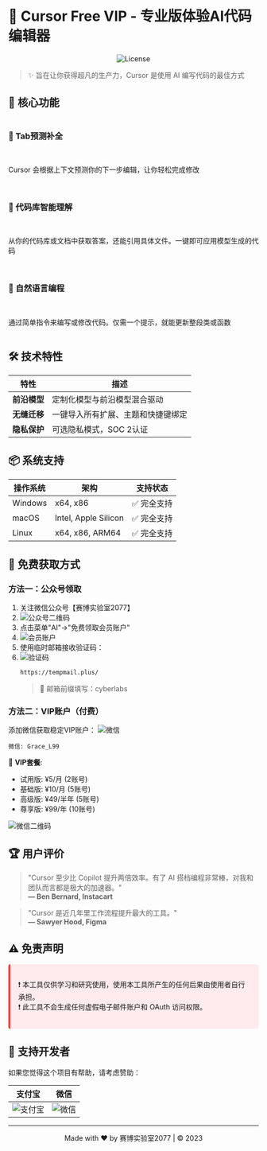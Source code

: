 # 🚀 Cursor Free VIP - 专业版体验AI代码编辑器

<p align="center">
  <img src="https://img.shields.io/badge/许可证-学习研究-purple" alt="License">
</p>

> ✨ 旨在让你获得超凡的生产力，Cursor 是使用 AI 编写代码的最佳方式


## 🌟 核心功能

<div style="display: grid; grid-template-columns: repeat(auto-fit, minmax(300px, 1fr)); gap: 1rem;">

### 🔮 Tab预测补全
Cursor 会根据上下文预测你的下一步编辑，让你轻松完成修改

### 🧠 代码库智能理解
从你的代码库或文档中获取答案，还能引用具体文件。一键即可应用模型生成的代码

### 💬 自然语言编程
通过简单指令来编写或修改代码。仅需一个提示，就能更新整段类或函数

</div>

## 🛠️ 技术特性

| 特性                | 描述                          |
|---------------------|-----------------------------|
| **前沿模型**        | 定制化模型与前沿模型混合驱动      |
| **无缝迁移**        | 一键导入所有扩展、主题和快捷键绑定 |
| **隐私保护**        | 可选隐私模式，SOC 2认证         |

## 📦 系统支持

| 操作系统 | 架构              | 支持状态       |
|----------|-------------------|----------------|
| Windows  | x64, x86          | ✅ 完全支持     |
| macOS    | Intel, Apple Silicon | ✅ 完全支持  |
| Linux    | x64, x86, ARM64   | ✅ 完全支持     |

## 🎁 免费获取方式

### 方法一：公众号领取
1. 关注微信公众号【赛博实验室2077】
2. ![公众号二维码](https://github.com/YongnianLv/YongnianLv.github.io/blob/main/公众号.png)
3. 点击菜单"AI"→"免费领取会员账户"
4. ![会员账户](https://github.com/YongnianLv/YongnianLv.github.io/blob/main/会员账户.png)
5. 使用临时邮箱接收验证码：
6. ![验证码](https://github.com/YongnianLv/YongnianLv.github.io/blob/main/验证码.png)
   ```bash
   https://tempmail.plus/
   ```
   > 📌 邮箱前缀填写：cyberlabs



### 方法二：VIP账户（付费）
添加微信获取稳定VIP账户：
![微信](https://github.com/YongnianLv/YongnianLv.github.io/blob/main/vx.jpg)
```
微信: Grace_L99
```

💎 **VIP套餐**:
- 试用版: ¥5/月 (2账号)
- 基础版: ¥10/月 (5账号)
- 高级版: ¥49/半年 (5账号)
- 尊享版: ¥99/年 (10账号)

![微信二维码](https://via.placeholder.com/300x300?text=Contact+WeChat)

## 🏆 用户评价

> "Cursor 至少比 Copilot 提升两倍效率。有了 AI 搭档编程非常棒，对我和团队而言都是极大的加速器。"  
> **— Ben Bernard, Instacart**

> "Cursor 是近几年里工作流程提升最大的工具。"  
> **— Sawyer Hood, Figma**

## ⚠️ 免责声明

<div style="background-color: #ffebee; padding: 1rem; border-radius: 4px; border-left: 4px solid #f44336;">

❗ 本工具仅供学习和研究使用，使用本工具所产生的任何后果由使用者自行承担。  
❗ 此工具不会生成任何虚假电子邮件账户和 OAuth 访问权限。

</div>

## 💖 支持开发者

如果您觉得这个项目有帮助，请考虑赞助：

| 支付宝 | 微信 |
|--------|------|
| ![支付宝](https://github.com/YongnianLv/YongnianLv.github.io/blob/main/provi-code.png) | ![微信](https://github.com/YongnianLv/YongnianLv.github.io/blob/main/wechat.jpg) |

---

<p align="center">
  Made with ❤️ by 赛博实验室2077 | © 2023
